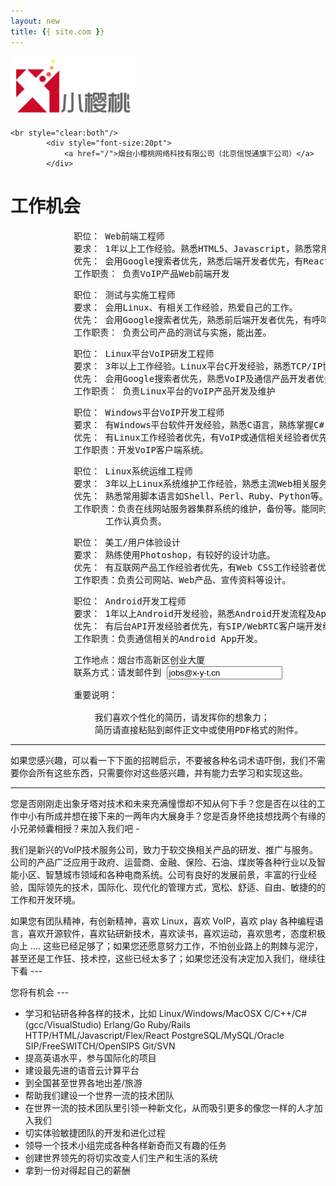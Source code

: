 ```yaml
---
layout: new
title: {{ site.com }}
---
```


<div id="header">
	<div id="lang">
		<!-- <a href="/index_en.html">English</a> -->
	</div>
	<div id="logo">
		<a href="/"><img src="/images/xyt-logo-new.png" alt="" width="200"/></a>
	</div>

	<br style="clear:both"/>
			<div style="font-size:20pt">
				<a href="/">烟台小樱桃网络科技有限公司（北京信悦通旗下公司）</a>
			</div>

</div>
<div id="body">
	<div class="about">
		<h1>工作机会</h1>
		<div>

<!--pre>
			职位： 总经理助理
			要求： 勤奋好学，文字功底强，能处理公司行政、人事等工作，组织能力强。
			      会用Google搜索者优先，有Web技术背景者优先，有互联网相关产品经验者优先，会Photoshop者优先，会开车者优先，英语流利者优先。
			工作职责： 负责公司行政事务、人员招聘、公众关系等，配合总经理工作。
</pre -->

<pre>
			职位： Web前端工程师
			要求： 1年以上工作经验。熟悉HTML5、Javascript，熟悉常用的Javascript框架。
			优先： 会用Google搜索者优先，熟悉后端开发者优先，有React开发经验者优先。英语流利者优先，会Photoshop者优先。
			工作职责： 负责VoIP产品Web前端开发
</pre>

<pre>
			职位： 测试与实施工程师
			要求： 会用Linux、有相关工作经验，热爱自己的工作。
			优先： 会用Google搜索者优先，熟悉前后端开发者优先，有呼叫中心从业经验者优先。英语流利者优先。
			工作职责： 负责公司产品的测试与实施，能出差。
</pre>

<pre>
			职位： Linux平台VoIP研发工程师
			要求： 3年以上工作经验。Linux平台C开发经验，熟悉TCP/IP协议，有Web后台（PHP/RoR等）及前台（HTML/Javascript）开发功底。
			优先： 会用Google搜索者优先，熟悉VoIP及通信产品开发者优先，有Erlang语言基础者优先。英语流利者优先。
			工作职责： 负责Linux平台的VoIP产品开发及维护
</pre>

<pre>
			职位： Windows平台VoIP开发工程师
			要求： 有Windows平台软件开发经验，熟悉C语言，熟练掌握C#，熟悉TCP/IP，有一种以上脚本语言编程经验，
			优先： 有Linux工作经验者优先，有VoIP或通信相关经验者优先。
			工作职责：开发VoIP客户端系统。
</pre>

<pre>
			职位： Linux系统运维工程师
			要求： 3年以上Linux系统维护工作经验，熟悉主流Web相关服务器软件的配置，熟悉主流数据库。
			优先： 熟悉常用脚本语言如Shell、Perl、Ruby、Python等。
			工作职责：负责在线网站服务器集群系统的维护，备份等。能同时并行维护大量维护器。
			      工作认真负责。
</pre>

<pre>
			职位： 美工/用户体验设计
			要求： 熟练使用Photoshop，有较好的设计功底。
			优先： 有互联网产品工作经验者优先，有Web CSS工作经验者优先。
			工作职责：负责公司网站、Web产品、宣传资料等设计。
</pre>

<pre>
			职位： Android开发工程师
			要求： 1年以上Android开发经验，熟悉Android开发流程及App应用发布流程，熟悉网络协议。
			优先： 有后台API开发经验者优先，有SIP/WebRTC客户端开发经验者优先，熟悉ReactNative者优先。
			工作职责：负责通信相关的Android App开发。
</pre>

<pre>
			工作地点：烟台市高新区创业大厦
			联系方式：请发邮件到 <input readonly value="jobs@x-y-t.cn"/>
</pre>

<pre>
			重要说明：

			    我们喜欢个性化的简历，请发挥你的想象力；
			    简历请直接粘贴到邮件正文中或使用PDF格式的附件。
</pre>

<hr>
如果您感兴趣，可以看一下下面的招聘启示，不要被各种名词术语吓倒，我们不需要你会所有这些东西，只需要你对这些感兴趣，并有能力去学习和实现这些。
<hr>

<p>您是否刚刚走出象牙塔对技术和未来充满憧憬却不知从何下手？您是否在以往的工作中小有所成并想在接下来的一两年内大展身手？您是否身怀绝技想找两个有缘的小兄弟倾囊相授？来加入我们吧 -

<p>我们是新兴的VoIP技术服务公司，致力于软交换相关产品的研发、推广与服务。公司的产品广泛应用于政府、运营商、金融、保险、石油、煤炭等各种行业以及智能小区、智慧城市领域和各种电商系统。公司有良好的发展前景，丰富的行业经验，国际领先的技术，国际化、现代化的管理方式，宽松、舒适、自由、敏捷的的工作和开发环境。

<p>如果您有团队精神，有创新精神，喜欢 Linux，喜欢 VoIP，喜欢 play 各种编程语言，喜欢开源软件，喜欢钻研新技术，喜欢读书，喜欢运动，喜欢思考，态度积极向上 .... 这些已经足够了；如果您还愿意努力工作，不怕创业路上的荆棘与泥泞，甚至还是工作狂、技术控，这些已经太多了；如果您还没有决定加入我们，继续往下看 ---

<p>您将有机会 ---

<ul>
<li>学习和钻研各种各样的技术，比如 Linux/Windows/MacOSX C/C++/C#(gcc/VisualStudio)  Erlang/Go Ruby/Rails HTTP/HTML/Javascript/Flex/React PostgreSQL/MySQL/Oracle SIP/FreeSWITCH/OpenSIPS Git/SVN</li>
<li>提高英语水平，参与国际化的项目</li>
<li>建设最先进的语音云计算平台</li>
<li>到全国甚至世界各地出差/旅游</li>
<li>帮助我们建设一个世界一流的技术团队</li>
<li>在世界一流的技术团队里引领一种新文化，从而吸引更多的像您一样的人才加入我们</li>
<li>切实体验敏捷团队的开发和进化过程</li>
<li>领导一个技术小组完成各种各样新奇而又有趣的任务</li>
<li>创建世界领先的将切实改变人们生产和生活的系统</li>
<li>拿到一份对得起自己的薪酬</li>
</ul>
		</div>
	</div>
</div>
